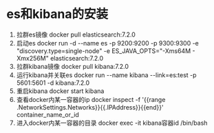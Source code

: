 # es和kibana的安装

1. 拉群es镜像 docker pull elasticsearch:7.2.0
2. 启动es docker run -d --name es -p 9200:9200 -p 9300:9300 -e "discovery.type=single-node" -e ES_JAVA_OPTS="-Xms64M - Xmx256M" elasticsearch:7.2.0
3. 拉群kibana镜像 docker pull kibana:7.2.0
4. 运行kibana并关联es docker run --name kibana --link=es:test  -p 5601:5601 -d kibana:7.2.0
5. 重启kibana docker start kibana
6. 查看docker内某一容器的ip docker inspect -f '{{range .NetworkSettings.Networks}}{{.IPAddress}}{{end}}' container_name_or_id
7. 进入docker内某一容器的目录 docker exec -it kibana容器id /bin/bash